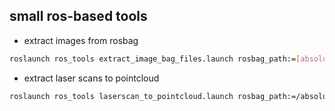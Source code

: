 ## small ros-based tools ##

- extract images from rosbag

```bash
roslaunch ros_tools extract_image_bag_files.launch rosbag_path:=[absolute/path/to/bag/file] image_topic:=[image/topic/to/extract] output_path:=[absolute/output/path/to/save/images]
```

- extract laser scans to pointcloud

```bash
roslaunch ros_tools laserscan_to_pointcloud.launch rosbag_path:=/absolute/path/to/bag/file base_link:=base_link base_scan:=/scan output_path:=/absolute/path/to/pcd/output
```
